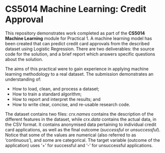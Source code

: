 # CS5014 Machine Learning: Credit Approval

This repository demonstrates work completed as part of the **CS5014 Machine Learning** module for Practical 1. A machine learning model has been created that can predict credit card approvals from the described dataset using Logistic Regression. There are two deliverables: the source code for the solution, and a brief report which answers specific questions about the solution.

The aims of this practical were to gain experience in applying machine learning methodology to a real dataset. The submission demonstrates an understanding of:
- How to load, clean, and process a dataset;
- How to train a standard algorithm;
- How to report and interpret the results; and
- How to write clear, concise, and re-usable research code.

The dataset contains two files: _crx.names_ contains the description of the different features in the dataset, while _crx.data_ contains the actual data, in the CSV format. It contains anonymised data pertaining to individual credit card applications, as well as the final outcome (_successful_ or _unsuccessful_). Notice that some of the values are numerical (also referred to as ‘continuous’), and some are categorical. The target variable (outcome of the application) uses ‘+’ for successful and ‘-’ for unsuccessful applications.
